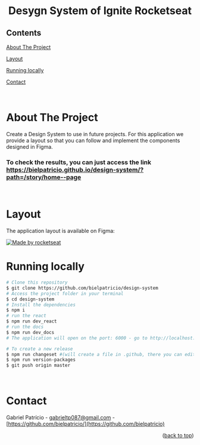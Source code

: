 <div id="top"></div>

<!-- PROJECT LOGO -->

<br />
<div align="center">
  <h1 align="center">Desygn System of Ignite Rocketseat</h3>
</div>

<!-- TABLE OF CONTENTS -->

## Contents

<p align="center">
    <p><a href="#about-the-project" title=" go to About the Project">About The Project</a></p>
    <p><a href="#Layout" title=" go to Layout">Layout</a></p>
    <p><a href="#Running locally" title=" go to Running locally">Running locally</a></p>
    <p><a href="#contact" title=" go to Contact">Contact</a></p>
  </p>

<br>
<!-- ABOUT THE PROJECT -->

# About The Project

Create a Design System to use in future projects. For this application we provide a layout so that you can follow and implement the components designed in Figma.
<br>
### To check the results, you can just access the link https://bielpatricio.github.io/design-system/?path=/story/home--page

<br>

# Layout

The application layout is available on Figma:

<a href="https://www.figma.com/file/uJ7xKR43N3hxzLbDI1WSa6/Ignite-Call-(Community)?node-id=339%3A74&t=VMhFdEsij48We5xm-0">
  <img alt="Made by rocketseat" src="https://img.shields.io/badge/Acessar%20Layout%20-Figma-%2304D361">
</a>

<br>

# Running locally

```bash
# Clone this repository
$ git clone https://github.com/bielpatricio/design-system
# Access the project folder in your terminal
$ cd design-system
# Install the dependencies
$ npm i
# run the react
$ npm run dev_react 
# run the docs
$ npm run dev_docs
# The application will open on the port: 6000 - go to http://localhost:6000

# To create a new release
$ npm run changeset #(will create a file in .github, there you can edit from major to minor to put a 3.1.0 version for example)
$ npm run version-packages
$ git push origin master
```


<br>

# Contact

Gabriel Patrício - gabrieltp087@gmail.com - [https://github.com/bielpatricio/](https://github.com/bielpatricio)

<p align="right">(<a href="#top">back to top</a>)</p>
